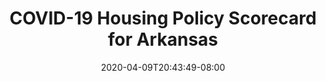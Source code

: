 ---
title: "COVID-19 Housing Policy Scorecard for Arkansas"
date: 2020-04-09T20:43:49-08:00
layout: single
type: covid-policy-rankings
state_abbrev: ar # use state abbreviation.
state_title: Arkansas
photoCredit:
hasSubnav: true
socialDescription: COVID-19 Housing Policy Scorecard for Arkansas
description: See how Arkansas ranks in our nationwide scorecard of housing policies in response to COVID-19.
url: /covid-policy-rankings/ar
aliases:
    - /covid-policy-rankings/ar
    - /covid-policy-rankings/arkansas
    - /es/covid-policy-rankings/ar
    - /es/covid-policy-rankings/arkansas
---